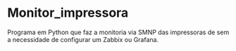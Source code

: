 # Monitor_impressora
Programa em Python que faz a monitoria via SMNP das impressoras de sem a necessidade de configurar um Zabbix ou Grafana.
